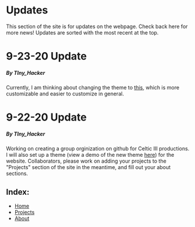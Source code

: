 # Updates
This section of the site is for updates on the webpage. Check back here for more news! Updates are sorted with the most recent at the top.

# 9-23-20 Update
##### By TIny_Hacker
Currently, I am thinking about changing the theme to [this](https://tianqi.name/jekyll-TeXt-theme/), which is more customizable and easier to customize in general.

# 9-22-20 Update
##### By TIny_Hacker
Working on creating a group orginization on github for Celtic III productions. I will also set up a theme (view a demo of the new theme [here](https://longpdo.github.io/neumorphism/))
for the website. Collaborators, please work on adding your projects to the "Projects" section of the site in the meantime, and fill out your about sections.

## Index:
* [Home](https://c3productions.github.io)
* [Projects](https://c3productions.github.io/projects)
* [About](https://c3productions.github.io/about)
